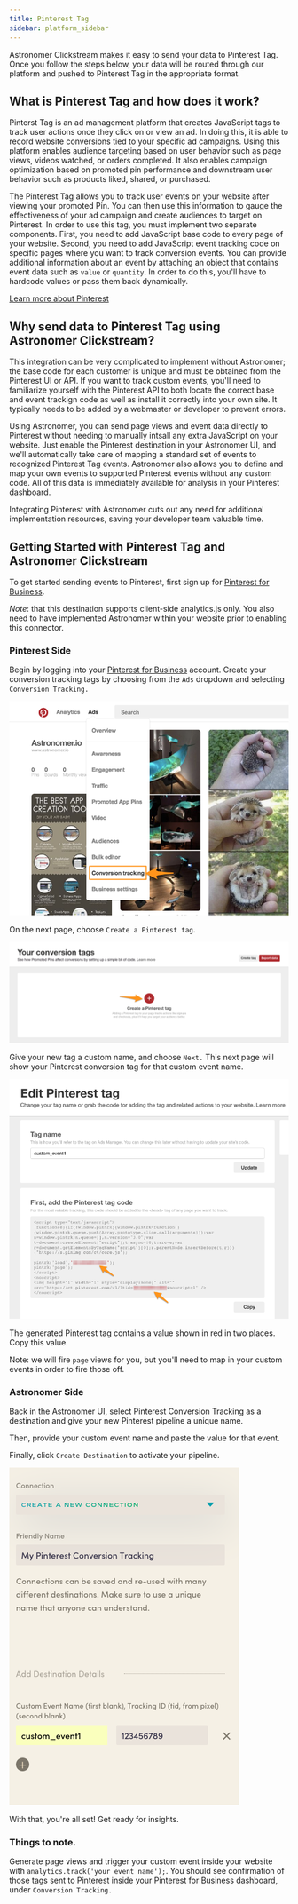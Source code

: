 ```yaml
---
title: Pinterest Tag
sidebar: platform_sidebar
---
```

Astronomer Clickstream makes it easy to send your data to Pinterest Tag. Once you follow the steps below, your data will be routed through our platform and pushed to Pinterest Tag in the appropriate format. 

## What is Pinterest Tag and how does it work?

Pinterst Tag is an ad management platform that creates JavaScript tags to track user actions once they click on or view an ad. In doing this, it is able to record website conversions tied to your specific ad campaigns. Using this platform enables audience targeting based on user behavior such as page views, videos watched, or orders completed. It also enables campaign optimization based on promoted pin performance and downstream user behavior such as products liked, shared, or purchased.

The Pinterest Tag allows you to track user events on your website after viewing your promoted Pin. You can then use this information to gauge the effectiveness of your ad campaign and create audiences to target on Pinterest. In order to use this tag, you must implement two separate components. First, you need to add JavaScript base code to every page of your website. Second, you need to add JavaScript event tracking code on specific pages where you want to track conversion events. You can provide additional information about an event by attaching an object that contains event data such as `value` or `quantity`. In order to do this, you'll have to hardcode values or pass them back dynamically. 

[Learn more about Pinterest](https://business.pinterest.com/en)

## Why send data to Pinterest Tag using Astronomer Clickstream?

This integration can be very complicated to implement without Astronomer; the base code for each customer is unique and must be obtained from the Pinterest UI or API. If you want to track custom events, you'll need to familiarize yourself with the Pinterest API to both locate the correct base and event trackign code as well as install it correctly into your own site. It typically needs to be added by a webmaster or developer to prevent errors.

Using Astronomer, you can send page views and event data directly to Pinterest without needing to manually intsall any extra JavaScript on your website. Just enable the Pinterest destination in your Astronomer UI, and we'll automatically take care of mapping a standard set of events to recognized Pinterest Tag events. Astronomer also allows you to define and map your own events to supported Pinterest events without any custom code. All of this data is immediately available for analysis in your Pinterest dashboard.

Integrating Pinterest with Astronomer cuts out any need for additional implementation resources, saving your developer team valuable time.

## Getting Started with Pinterest Tag and Astronomer Clickstream

To get started sending events to Pinterest, first sign up for [Pinterest for Business](https://business.pinterest.com/en).

*Note*:  that this destination supports client-side analytics.js only.  You also need to have implemented Astronomer within your website prior to enabling this connector.

### Pinterest Side

Begin by logging into your [Pinterest for Business](https://business.pinterest.com/en) account. Create your conversion tracking tags by choosing from the `Ads` dropdown and selecting `Conversion Tracking.`

![pinterest1](../../../images/pinterest1.png)

On the next page, choose `Create a Pinterest tag`.

![pinterest2](../../../images/pinterest2.png)

Give your new tag a custom name, and choose `Next.` This next page will show your Pinterest conversion tag for that custom event name.

![pinterest3](../../../images/pinterest3.png)

The generated Pinterest tag contains a value shown in red in two places. Copy this value.

Note: we will fire `page` views for you, but you'll need to map in your custom events in order to fire those off.

### Astronomer Side

Back in the Astronomer UI, select Pinterest Conversion Tracking as a destination and give your new Pinterest pipeline a unique name.

Then, provide your custom event name and paste the value for that event. 

Finally, click `Create Destination` to activate your pipeline.

![pinterest4](../../../images/pinterest4.png)

With that, you're all set! Get ready for insights. 

### Things to note. 

Generate page views and trigger your custom event inside your website with `analytics.track('your event name');`. You should see confirmation of those tags sent to Pinterest inside your Pinterest for Business dashboard, under `Conversion Tracking.`
